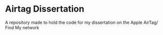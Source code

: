 # Airtag Dissertation
A repository made to hold the code for my dissertation on the Apple AirTag/ Find My network
